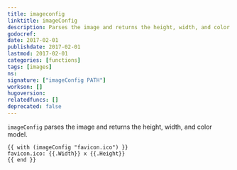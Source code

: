 ```yaml
---
title: imageconfig
linktitle: imageConfig
description: Parses the image and returns the height, width, and color model.
godocref:
date: 2017-02-01
publishdate: 2017-02-01
lastmod: 2017-02-01
categories: [functions]
tags: [images]
ns:
signature: ["imageConfig PATH"]
workson: []
hugoversion:
relatedfuncs: []
deprecated: false
---
```


`imageConfig` parses the image and returns the height, width, and color model.

```golang
{{ with (imageConfig "favicon.ico") }}
favicon.ico: {{.Width}} x {{.Height}}
{{ end }}
```
